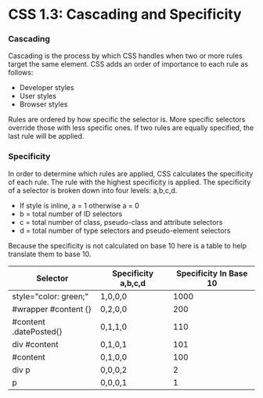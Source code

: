 # CSS 1.3: Cascading and Specificity

### Cascading

Cascading is the process by which CSS handles when two or more rules target the same element.  CSS adds an order of importance to each rule as follows:

* Developer styles
* User styles
* Browser styles

Rules are ordered by how specific the selector is. More specific selectors override those with less specific ones. If two rules are equally specified, the last rule will be applied.

### Specificity

In order to determine which rules are applied, CSS calculates the specificity of each rule.  The rule with the highest specificity is applied. The specificity of a selector is broken down into four levels: a,b,c,d.

* If  style is inline, a = 1 otherwise a = 0
* b = total number of ID selectors
* c = total number of class, pseudo-class and attribute selectors
* d = total number of type selectors and pseudo-element selectors

Because the specificity is not calculated on base 10 here is a table to help translate them to base 10.

| Selector               | Specificity a,b,c,d | Specificity In Base 10 |
| ---------------------- | ------------------- | ---------------------- |
| style="color: green;"  | 1,0,0,0             | 1000                   |
| #wrapper #content {}   | 0,2,0,0             | 200                    |
| #content .datePosted{} | 0,1,1,0             | 110                    |
| div #content           | 0,1,0,1             | 101                    |
| #content               | 0,1,0,0             | 100                    |
| div p                  | 0,0,0,2             | 2                      |
| p                      | 0,0,0,1             | 1                      |

